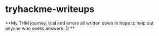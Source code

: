 # tryhackme-writeups
**My THM journey, trial and errors all written down in hope to help out anyone who seeks answers :D 
**
